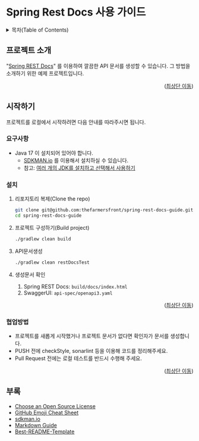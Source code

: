 Spring Rest Docs 사용 가이드
==================================
<!-- @see https://raw.githubusercontent.com/othneildrew/Best-README-Template/master/README.md -->
<a name="readme-top"></a>

<!-- TABLE OF CONTENTS -->
<details>
  <summary>목차(Table of Contents)</summary>
  <ol>
    <li>
      <a href="#프로젝트-소개">프로젝트 소개</a>
    <li>
      <a href="#시작하기">시작하기</a>
      <ul>
        <li><a href="#준비사항">준비사항</a></li>
        <li><a href="#설치">설치</a></li>
      </ul>
    </li>
    <li><a href="#협업방법">협업방법</a></li>
    <li><a href="#부록">부록</a></li>
  </ol>
</details>

<!-- ABOUT THE PROJECT -->
## 프로젝트 소개
"[Spring REST Docs][url-spring-rest-docs-project]" 를 이용하여 깔끔한 API 문서를 생성할 수 있습니다. 그 방법을 소개하기 위한 예제 프로젝트입니다.
 
<p style="text-align: right">(<a href="#readme-top">최상단 이동</a>)</p>

<!-- GETTING STARTED -->
## 시작하기

프로젝트를 로컬에서 시작하려면 다음 안내를 따라주시면 됩니다.

### 요구사항
* Java 17 이 설치되어 있어야 합니다.
   * [SDKMAN.io](https://sdkman.io/) 를 이용해서 설치하실 수 있습니다.
   * 참고: [여러 개의 JDK를 설치하고 선택해서 사용하기](https://blog.benelog.net/installing-jdk.html) 

### 설치

1. 리포지토리 복제(Clone the repo)
    ```sh
   git clone git@github.com:thefarmersfront/spring-rest-docs-guide.git
   cd spring-rest-docs-guide
    ```

2. 프로젝트 구성하기(Build project)
    ```sh
   ./gradlew clean build
    ```

3. API문서생성
    ```sh
   ./gradlew clean restDocsTest
    ```

4. 생성문서 확인
   1. Spring REST Docs: `build/docs/index.html`
   2. SwaggerUI: `api-spec/openapi3.yaml`

<p style="text-align: right">(<a href="#readme-top">최상단 이동</a>)</p>

<!-- CONTRIBUTION GUIDE -->
### 협업방법

* 프로젝트를 새롭게 시작했거나 프로젝트 문서가 없다면 확인자가 문서를 생성합니다.
* PUSH 전에 checkStyle, sonarlint 등을 이용해 코드를 정리해주세요.
* Pull Request 전에는 로컬 테스트를 반드시 수행해 주세요. <!-- 커밋 훅으로 강제하는 방법도 있겠으나, 핫픽스 등의 급한 처리건이 발생할 수 있으니... -->

<p style="text-align: right">(<a href="#readme-top">최상단 이동</a>)</p>

<!-- APPENDIX -->
## 부록

* [Choose an Open Source License](https://choosealicense.com)
* [GitHub Emoji Cheat Sheet](https://www.webpagefx.com/tools/emoji-cheat-sheet)
* [sdkman.io](https://sdkman.io/)
* [Markdown Guide](https://www.markdownguide.org/)
* [Best-README-Template](https://github.com/othneildrew/Best-README-Template)

<!-- MARKDOWN LINKS & IMAGES -->
<!-- https://www.markdownguide.org/basic-syntax/#reference-style-links -->
[url-spring-boot]: https://spring.io/projects/spring-boot/
[url-spring-boot-ref-doc]: https://docs.spring.io/spring-boot/docs/current/reference/htmlsingle/
[url-spring-rest-docs-project]: https://spring.io/projects/spring-restdocs/
[url-spring-rest-docs-ref-doc]: https://docs.spring.io/spring-restdocs/docs/current/reference/html5/
[url-swagger-io]: https://swagger.io/
[url-swagger-ui]: https://swagger.io/tools/swagger-ui/